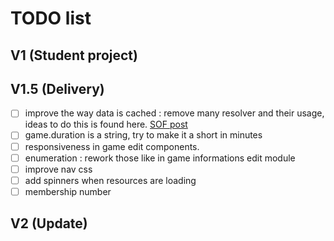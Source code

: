 # TODO list

## V1 (Student project)

## V1.5 (Delivery)
- [ ] improve the way data is cached : remove many resolver and their usage, ideas to do this is found here. [SOF post](https://stackoverflow.com/questions/48640721/angular-resolver-not-updating-or-refetching-data-despite-runguardsandresolvers)
- [ ] game.duration is a string, try to make it a short in minutes 
- [ ] responsiveness in game edit components.
- [ ] enumeration : rework those like in game informations edit module
- [ ] improve nav css
- [ ] add spinners when resources are loading
- [ ] membership number

## V2 (Update)
